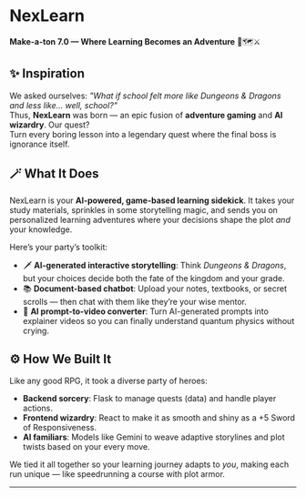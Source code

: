 # NexLearn  
**Make-a-ton 7.0 — Where Learning Becomes an Adventure** 🎲🗺️⚔️

## ✨ Inspiration
We asked ourselves: *"What if school felt more like Dungeons & Dragons and less like… well, school?"*  
Thus, **NexLearn** was born — an epic fusion of **adventure gaming** and **AI wizardry**. Our quest?  
Turn every boring lesson into a legendary quest where the final boss is ignorance itself.

## 🪄 What It Does
NexLearn is your **AI-powered, game-based learning sidekick**. It takes your study materials, sprinkles in some storytelling magic, and sends you on personalized learning adventures where your decisions shape the plot *and* your knowledge.

Here’s your party’s toolkit:
- 🗡 **AI-generated interactive storytelling**: Think *Dungeons & Dragons*, but your choices decide both the fate of the kingdom and your grade.
- 📚 **Document-based chatbot**: Upload your notes, textbooks, or secret scrolls — then chat with them like they’re your wise mentor.
- 🎥 **AI prompt-to-video converter**: Turn AI-generated prompts into explainer videos so you can finally understand quantum physics without crying.

## ⚙️ How We Built It
Like any good RPG, it took a diverse party of heroes:
- **Backend sorcery**: Flask to manage quests (data) and handle player actions.
- **Frontend wizardry**: React to make it as smooth and shiny as a +5 Sword of Responsiveness.
- **AI familiars**: Models like Gemini to weave adaptive storylines and plot twists based on your every move.
  
We tied it all together so your learning journey adapts to *you*, making each run unique — like speedrunning a course with plot armor.

---
